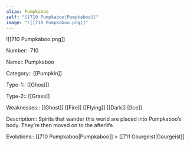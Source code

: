 ```yaml
---
alias: Pumpkaboo
self: "[[710 Pumpkaboo|Pumpkaboo]]"
image: "![[710 Pumpkaboo.png]]"
---
```


![[710 Pumpkaboo.png]]

Number:: 710

Name:: Pumpkaboo

Category:: [[Pumpkin]]

Type-1:: [[Ghost]]

Type-2:: [[Grass]]

Weaknesses:: [[Ghost]] [[Fire]] [[Flying]] [[Dark]] [[Ice]]

Description:: Spirits that wander this world are placed into Pumpkaboo’s body. They’re then moved on to the afterlife.

Evolutions:: [[710 Pumpkaboo|Pumpkaboo]] > [[711 Gourgeist|Gourgeist]]